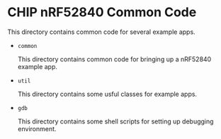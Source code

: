 # CHIP nRF52840 Common Code

This directory contains common code for several example apps.

-   `common`

    This directory contains common code for bringing up a nRF52840 example app.

-   `util`

    This directory contains some usful classes for example apps.

-   `gdb`

    This directory contains some shell scripts for setting up debugging
    environment.

